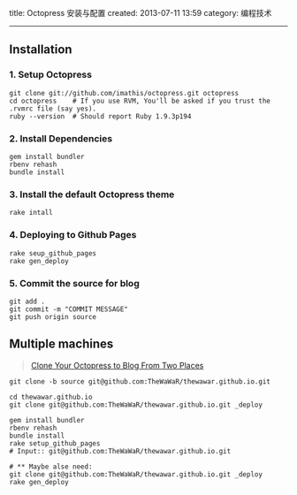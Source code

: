 
title: Octopress 安装与配置
created: 2013-07-11 13:59
category: 编程技术
**********


Installation
------------

### 1. Setup Octopress

    git clone git://github.com/imathis/octopress.git octopress
    cd octopress    # If you use RVM, You'll be asked if you trust the
    .rvmrc file (say yes).
    ruby --version  # Should report Ruby 1.9.3p194


### 2. Install Dependencies

    gem install bundler
    rbenv rehash
    bundle install


### 3. Install the default Octopress theme

    rake intall

  
### 4. Deploying to Github Pages

    rake seup_github_pages
    rake gen_deploy


### 5. Commit the source for blog

    git add .
    git commit -m "COMMIT MESSAGE"
    git push origin source


    
Multiple machines
-----------------
> [Clone Your Octopress to Blog From Two Places](http://blog.zerosharp.com/clone-your-octopress-to-blog-from-two-places/)

    git clone -b source git@github.com:TheWaWaR/thewawar.github.io.git
    
    cd thewawar.github.io
    git clone git@github.com:TheWaWaR/thewawar.github.io.git _deploy

    gem install bundler
    rbenv rehash
    bundle install
    rake setup_github_pages
    # Input:: git@github.com:TheWaWaR/thewawar.github.io.git

    # ** Maybe alse need:
    git clone git@github.com:TheWaWaR/thewawar.github.io.git _deploy
    rake gen_deploy
    
